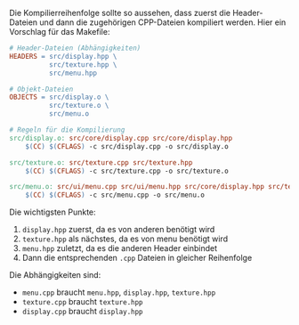 Die Kompilierreihenfolge sollte so aussehen, dass zuerst die Header-Dateien und dann die zugehörigen CPP-Dateien kompiliert werden. Hier ein Vorschlag für das Makefile:

```makefile
# Header-Dateien (Abhängigkeiten)
HEADERS = src/display.hpp \
          src/texture.hpp \
          src/menu.hpp

# Objekt-Dateien
OBJECTS = src/display.o \
          src/texture.o \
          src/menu.o

# Regeln für die Kompilierung
src/display.o: src/core/display.cpp src/core/display.hpp
	$(CC) $(CFLAGS) -c src/display.cpp -o src/display.o

src/texture.o: src/texture.cpp src/texture.hpp
	$(CC) $(CFLAGS) -c src/texture.cpp -o src/texture.o

src/menu.o: src/ui/menu.cpp src/ui/menu.hpp src/core/display.hpp src/texture.hpp
	$(CC) $(CFLAGS) -c src/menu.cpp -o src/menu.o
```

Die wichtigsten Punkte:
1. `display.hpp` zuerst, da es von anderen benötigt wird
2. `texture.hpp` als nächstes, da es von menu benötigt wird
3. `menu.hpp` zuletzt, da es die anderen Header einbindet
4. Dann die entsprechenden `.cpp` Dateien in gleicher Reihenfolge

Die Abhängigkeiten sind:
- `menu.cpp` braucht `menu.hpp`, `display.hpp`, `texture.hpp`
- `texture.cpp` braucht `texture.hpp`
- `display.cpp` braucht `display.hpp`